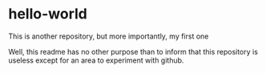 # hello-world
This is another repository, but more importantly, my first one

Well, this readme has no other purpose than to inform that this repository is useless except for an area to experiment with github.
